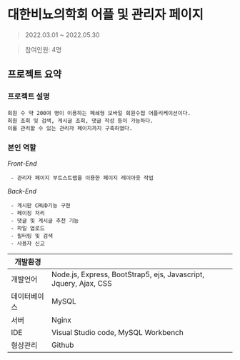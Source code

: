 # 대한비뇨의학회 어플 및 관리자 페이지
>2022.03.01 ~ 2022.05.30

>참여인원: 4명

## 프로젝트 요약

### 프로젝트 설명
```
회원 수 약 200여 명이 이용하는 폐쇄형 모바일 회원수첩 어플리케이션이다.
회원 조회 및 검색, 게시글 조회, 댓글 작성 등이 가능하다.
이를 관리할 수 있는 관리자 페이지까지 구축하였다.
```
### 본인 역할
*Front-End*
```
 - 관리자 페이지 부트스트랩을 이용한 페이지 레이아웃 작업
```
*Back-End*
```
 - 게시판 CRUD기능 구현
 - 페이징 처리
 - 댓글 및 게시글 추천 기능
 - 파일 업로드
 - 필터링 및 검색
 - 사용자 신고 
```

|개발환경||
|---|---|
|개발언어|Node.js, Express, BootStrap5, ejs, Javascript, Jquery, Ajax, CSS|
|데이터베이스|MySQL|
|서버|Nginx|
|IDE|Visual Studio code, MySQL Workbench|
|형상관리|Github|

 
 
